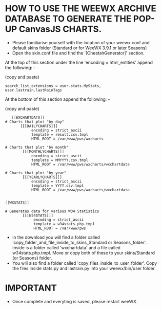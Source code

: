 # HOW TO USE THE WEEWX ARCHIVE DATABASE TO GENERATE THE POP-UP CanvasJS CHARTS.

* Please familiarise yourself with the location of your weewx.conf and default skins folder (Standard or for WeeWX 3.9.1 or later Seasons)
* Open the skin.conf file and find the '[CheetahGenerator]' section. 

At the top of this section under the line 'encoding = html_entities' append the following: -

(copy and paste)

    search_list_extensions = user.stats.MyStats, user.lastrain.lastRainTags

At the bottom of this section append the following: -

(copy and paste)

	   
	   [[WXCHARTDATA]]
   	# Charts that plot "by day"
           [[[DAILYCHARTS]]]
                encoding = strict_ascii	
                template = result.csv.tmpl
                HTML_ROOT = /var/www/pws/wxcharts

    # Charts that plot "by month"
            [[[MONTHLYCHARTS]]]
                encoding = strict_ascii
                template = MMYYYY.csv.tmpl
                HTML_ROOT = /var/www/pws/wxcharts/wxchartdata

    # Charts that plot "by year"
            [[[YEARLYCHARTS]]]
                encoding = strict_ascii
                template = YYYY.csv.tmpl
                HTML_ROOT = /var/www/pws/wxcharts/wxchartdata
                
    
    [[WXSTATS]]
    
    # Generates data for various W34 Statistics
            [[[W34STATS]]]
                 encoding = strict_ascii
                 template = w34stats.php.tmpl
                 HTML_ROOT = /var/www/pws

* In the download you will find a folder called 'copy_folder_and_file_inside_to_skins_Standard or Seasons_folder'. Inside is a folder called 'wxchartdata' and a file called w34stats.php.tmpl. Move  or copy both of these to your skins/Standard (or Seasons) folder.
* You will also find a folder called 'copy_files_inside_to_user_folder'. Copy the files inside stats.py and lastrain.py into your weewx/bin/user folder.

# IMPORTANT

* Once complete and everyting is saved, please restart weeWX.
